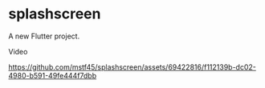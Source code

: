 # splashscreen

A new Flutter project.


Video

https://github.com/mstf45/splashscreen/assets/69422816/f112139b-dc02-4980-b591-49fe444f7dbb
